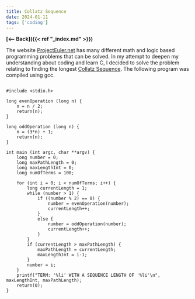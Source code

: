 ```yaml
---
title: Collatz Sequence 
date: 2024-01-11
tags: ['coding']
---
```


**[<-- Back]({{< ref "_index.md" >}})**

The website [ProjectEuler.net](https://projecteuler.net/) has many different math and logic based programming problems that
can be solved. In my attempt to deepen my understanding about coding and learn C, I decided to solve the problem relating to finding the
longest [Collatz Sequence](https://projecteuler.net/problem=14). The following program was compiled using gcc.

```

#include <stdio.h>

long evenOperation (long n) {
    n = n / 2;
    return(n);
}

long oddOperation (long n) {
    n = (3*n) + 1;
    return(n);
}

int main (int argc, char **argv) {
    long number = 0;
    long maxPathLength = 0;
    long maxLengthInt = 0;
    long numOfTerms = 100;

    for (int i = 0; i < numOfTerms; i++) {
        long currentLength = 1;
        while (number > 1) {
            if ((number % 2) == 0) {
                number = evenOperation(number);
                currentLength++;
            }
            else {
                number = oddOperation(number);
                currentLength++;
            }
        }
        if (currentLength > maxPathLength) {
            maxPathLength = currentLength;
            maxLengthInt = i-1;
        }
        number = i;
    }
    printf("TERM: '%li' WITH A SEQUENCE LENGTH OF '%li'\n", maxLengthInt, maxPathLength);
    return(0);
}
